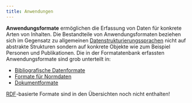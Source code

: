 ```yaml
---
title: Anwendungen
---
```


**Anwendungsformate** ermöglichen die Erfassung von Daten für konkrete Arten
von Inhalten. Die Bestandteile von Anwendungsformaten beziehen sich im
Gegensatz zu allgemeinen [Datenstrukturierungssprachen](structure) nicht auf
abstrakte Strukturen sondern auf konkrete Objekte wie zum Beispiel Personen und
Publikationen. Die in der Formatatenbank erfassten Anwendungsformate sind
grob unterteilt in:

* [Bibliografische Datenformate](application/bibliographic)
* [Formate für Normdaten](application/authority)
* [Dokumentformate](application/documents)

<div class="alert alert-warning" role="alert">
  <a href="rdf">RDF</a>-basierte Formate sind in den Übersichten noch nicht enthalten!
</div>


